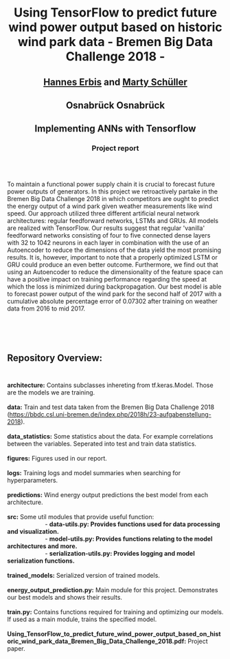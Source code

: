 # <p style="text-align:center"> Using TensorFlow to predict future wind power output based on historic wind park data - Bremen Big Data Challenge 2018 - </p>
## <p style="text-align:center"> <a href= "mailto:herbis@uni-osnabrueck.de">Hannes Erbis</a> and <a href= "mailto:mschueller@uni-osnabrueck.de">Marty Schüller</a> </p>
## <p style="text-align:center"> Osnabrück Osnabrück </p>
## <p style="text-align:center"> Implementing ANNs with Tensorflow </p>
### <p style="text-align:center"> Project report </p>
<br> <br>

To maintain a functional power supply chain it is crucial to forecast future power outputs of generators. In this project we retroactively partake in the Bremen Big Data Challenge 2018 in which competitors are ought to predict the energy output of a wind park given weather measurements like wind speed. Our approach utilized three different artificial neural network architectures: regular feedforward networks, LSTMs and GRUs. All models are realized with TensorFlow. Our results suggest that regular 'vanilla' feedforward networks consisting of four to five connected dense layers with 32 to 1042 neurons in each layer in combination with the use of an Autoencoder to reduce the dimensions of the data yield the most promising results. It is, however, important to note that a properly optimized LSTM or GRU could produce an even better outcome. Furthermore, we find out that using an Autoencoder to reduce the dimensionality of the feature space can have a positive impact on training performance regarding the speed at which the loss is minimized during backpropagation.
Our best model is able to forecast power output of the wind park for the second half of 2017 with a cumulative absolute percentage error of 0.07302 after training on weather data from 2016 to mid 2017. 




<br><br><br>
## Repository Overview: <br><br>
<b>architecture:</b> Contains subclasses inhereting from tf.keras.Model. Those are the models we are training. <br><br>
<b>data:</b> Train and test data taken from the Bremen Big Data Challenge 2018 (https://bbdc.csl.uni-bremen.de/index.php/2018h/23-aufgabenstellung-2018). <br><br>
<b>data_statistics:</b> Some statistics about the data. For example correlations between the variables. Seperated into test and train data statistics.  <br><br>
<b>figures:</b> Figures used in our report. <br><br>
<b>logs:</b> Training logs and model summaries when searching for hyperparameters. <br><br>
<b>predictions:</b> Wind energy output predictions the best model from each architecture. <br><br>
<b>src:</b> Some util modules that provide useful function: <br>
&emsp;&emsp;&emsp;&emsp;&emsp;&emsp;    - <b>data-utils.py: Provides functions used for data processing and visualization.</b> <br>
&emsp;&emsp;&emsp;&emsp;&emsp;&emsp;    - <b>model-utils.py: Provides functions relating to the model architectures and more.</b> <br>
&emsp;&emsp;&emsp;&emsp;&emsp;&emsp;    - <b>serialization-utils.py: Provides logging and model serialization functions.</b> <br><br>
<b>trained_models:</b> Serialized version of trained models.<br><br>
<b>energy_output_prediction.py:</b> Main module for this project. Demonstrates our best models and shows their results.<br><br>
<b>train.py:</b> Contains functions required for training and optimizing our models. If used as a main module, trains the specified model.<br><br>
<b>Using_TensorFlow_to_predict_future_wind_power_output_based_on_historic_wind_park_data_Bremen_Big_Data_Challenge_2018.pdf:</b> Project paper. <br><br>



